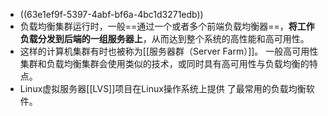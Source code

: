 - ((63e1ef9f-5397-4abf-bf6a-4bc1d3271edb))
- 负载均衡集群运行时，一般==通过一个或者多个前端负载均衡器==，**将工作负载分发到后端的一组服务器上**，从而达到整个系统的高性能和高可用性。
- 这样的计算机集群有时也被称为[[服务器群（Server Farm）]]。 一般高可用性集群和负载均衡集群会使用类似的技术，或同时具有高可用性与负载均衡的特点。
- Linux虚拟服务器[[LVS]]项目在Linux操作系统上提供
  了最常用的负载均衡软件。